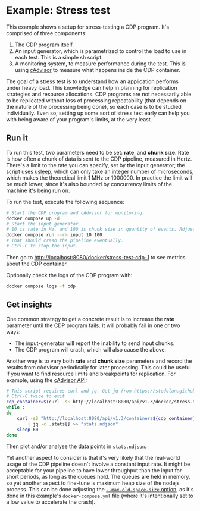# Example: Stress test

This example shows a setup for stress-testing a CDP program. It's
comprised of three components:

1. The CDP program itself.
2. An input generator, which is parametrized to control the load to
   use in each test. This is a simple sh script.
3. A monitoring system, to measure performance during the test. This
   is using [cAdvisor](https://github.com/google/cadvisor) to measure
   what happens inside the CDP container.

The goal of a stress test is to understand how an application performs
under heavy load. This knowledge can help in planning for replication
strategies and resource allocations. CDP programs are not necessarily
able to be replicated without loss of processing repeatability (that
depends on the nature of the processing being done), so each case is
to be studied individually. Even so, setting up some sort of stress
test early can help you with being aware of your program's limits, at
the very least.

## Run it

To run this test, two parameters need to be set: **rate**, and **chunk
size**. Rate is how often a chunk of data is sent to the CDP pipeline,
measured in Hertz. There's a limit to the rate you can specify, set by
the input generator; the script uses
[usleep](https://git.busybox.net/busybox/tree/coreutils/usleep.c),
which can only take an integer number of microseconds, which makes the
theoretical limit 1 MHz or 1000000. In practice the limit will be much
lower, since it's also bounded by concurrency limits of the machine
it's being run on.

To run the test, execute the following sequence:

```bash
# Start the CDP program and cAdvisor for monitoring.
docker compose up -d
# Start the input generator.
# 10 is rate in Hz, and 100 is chunk size in quantity of events. Adjust those values as you will.
docker compose run --rm input 10 100
# That should crash the pipeline eventually.
# Ctrl-C to stop the input.
```

Then go to <http://localhost:8080/docker/stress-test-cdp-1> to see
metrics about the CDP container.

Optionally check the logs of the CDP program with:

```bash
docker compose logs -f cdp
```

## Get insights

One common strategy to get a concrete result is to increase the
**rate** parameter until the CDP program fails. It will probably fail
in one or two ways:
- The input-generator will report the inability to send input chunks.
- The CDP program will crash, which will also cause the above.

Another way is to vary both **rate** and **chunk size** parameters and
record the results from cAdvisor periodically for later
processing. This could be useful if you want to find resource limits
and breakpoints for replication. For example, using the [cAdvisor
API](https://github.com/google/cadvisor/blob/master/docs/api.md):

```bash
# This script requires curl and jq. Get jq from https://stedolan.github.io/jq/.
# Ctrl-C twice to exit
cdp_container=$(curl -sS http://localhost:8080/api/v1.3/docker/stress-test-cdp-1 | jq -r 'keys | .[0]')
while :
do
    curl -sS "http://localhost:8080/api/v1.3/containers${cdp_container}" \
        | jq -c .stats[] >> "stats.ndjson"
    sleep 60
done
```

Then plot and/or analyse the data points in `stats.ndjson`.

Yet another aspect to consider is that it's very likely that the
real-world usage of the CDP pipeline doesn't involve a constant input
rate. It might be acceptable for your pipeline to have lower
throughput than the input for short periods, as long as the queues
hold. The queues are held in memory, so yet another aspect to
fine-tune is maximum heap size of the nodejs process. This can be done
adjusting the [`--max-old-space-size`
option](https://nodejs.org/api/cli.html#--max-old-space-sizesize-in-megabytes),
as it's done in this example's `docker-compose.yml` file (where it's
intentionally set to a low value to accelerate the crash).

